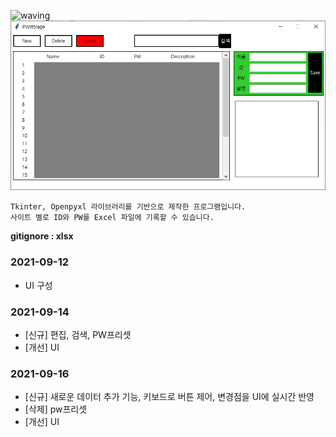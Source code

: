 ![waving](https://capsule-render.vercel.app/api?type=waving&height=200&text=PWstorage&fontAlign=70&fontAlignY=35&color=gradient)
![](https://raw.githubusercontent.com/B31l/B31l/main/image/PWstorage.png)

```
Tkinter, Openpyxl 라이브러리를 기반으로 제작한 프로그램입니다.
사이트 별로 ID와 PW를 Excel 파일에 기록할 수 있습니다.
```
**gitignore : xlsx**

### 2021-09-12
- UI 구성
### 2021-09-14
- [신규] 편집, 검색, PW프리셋
- [개선] UI
### 2021-09-16
- [신규] 새로운 데이터 추가 기능, 키보드로 버튼 제어, 변경점을 UI에 실시간 반영
- [삭제] pw프리셋
- [개선] UI
